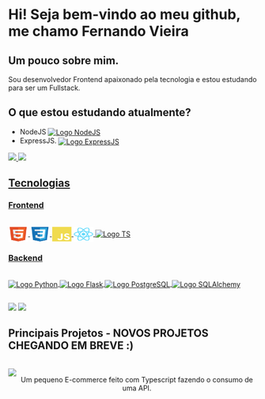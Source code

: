 # Hi! Seja bem-vindo ao meu github, me chamo Fernando Vieira

## Um pouco sobre mim.

Sou desenvolvedor Frontend apaixonado pela tecnologia e estou estudando para ser um Fullstack.

## O que estou estudando atualmente?

- NodeJS <a href="https://nodejs.org/en/" target="_blank"><img align="center" alt="Logo NodeJS" height="30" width="40" src="https://cdn.jsdelivr.net/gh/devicons/devicon/icons/nodejs/nodejs-original.svg"></a>
- ExpressJS. <a href="https://expressjs.com/" target="_blank"><img align="center" alt="Logo ExpressJS" height="30" width="40" src="https://cdn.jsdelivr.net/gh/devicons/devicon/icons/express/express-original.svg"></a>

<div>
  <a href="https://github.com/F-Vieira">
  <img height="130em" src="https://github-readme-stats.vercel.app/api?username=f-vieira&show_icons=true&theme=chartreuse-dark&include_all_commits=true&count_private=true"/>
  <img height="130em" src="https://github-readme-stats.vercel.app/api/top-langs/?username=f-vieira&layout=compact&langs_count=7&theme=chartreuse-dark"/>
</div>

## Tecnologias
  
### Frontend
  
<div style="display: inline_block"><br>
  <img align="center" alt="Logo HTML" height="30" width="40" src="https://raw.githubusercontent.com/devicons/devicon/master/icons/html5/html5-original.svg">
  <img align="center" alt="Logo CSS" height="30" width="40" src="https://raw.githubusercontent.com/devicons/devicon/master/icons/css3/css3-original.svg">
  <img align="center" alt="Logo Js" height="30" width="40" src="https://raw.githubusercontent.com/devicons/devicon/master/icons/javascript/javascript-plain.svg">
  <img align="center" alt="Logo React" height="30" width="40" src="https://raw.githubusercontent.com/devicons/devicon/master/icons/react/react-original.svg">
  <img align="center" alt="Logo TS" height="30" width="40" src="https://cdn.jsdelivr.net/gh/devicons/devicon/icons/typescript/typescript-plain.svg">
</div>

### Backend  

<div style="display: inline_block"><br>
  <img align="center" alt="Logo Python" height="30" width="40" src="https://cdn.jsdelivr.net/gh/devicons/devicon/icons/python/python-original.svg">
  <img align="center" alt="Logo Flask" height="30" width="40" src="https://cdn.jsdelivr.net/gh/devicons/devicon/icons/flask/flask-original.svg">
  <img align="center" alt="Logo PostgreSQL" height="30" width="40" src="https://cdn.jsdelivr.net/gh/devicons/devicon/icons/postgresql/postgresql-original.svg">
  <img align="center" alt="Logo SQLAlchemy" height="30" width="40" src="https://cdn.jsdelivr.net/gh/devicons/devicon/icons/sqlalchemy/sqlalchemy-original.svg">
</div>

##
  
<div> 
  <a href = "mailto:fernando.santos2901@gmail.com"><img src="https://img.shields.io/badge/Gmail-D14836?style=for-the-badge&logo=gmail&logoColor=white" target="_blank"></a>
  <a href="https://www.linkedin.com/in/fernandovieira-dev/" target="_blank"><img src="https://img.shields.io/badge/-LinkedIn-%230077B5?style=for-the-badge&logo=linkedin&logoColor=white" target="_blank"></a> 
</div>

## Principais Projetos - NOVOS PROJETOS CHEGANDO EM BREVE :)
<br>
<div style="display: flex">
 
  <a href="https://github.com/F-Vieira/Kenzie-Shop">
    <img align="left" src="https://github-readme-stats.vercel.app/api/pin/?username=f-vieira&repo=Kenzie-Shop&theme=chartreuse-dark" />
  </a>
 
 <br>
 <p align = "center"> 
   Um pequeno E-commerce feito com Typescript fazendo o consumo de uma API.
 </p>
 <br>
 
</div>

##

<br>
<!-- <div style="display: flex">
 
  <a href="https://github.com/F-Vieira/eisenhower-matrix">
    <img align="right" src="https://github-readme-stats.vercel.app/api/pin/?username=f-vieira&repo=eisenhower-matrix&theme=chartreuse-dark" />
  </a>
 
 <br>
 <p align = "center"> 
   API para registro de tarefas utilizando a matriz de Eisenhower.
 </p>
 <br>
 
</div> -->
<br>
